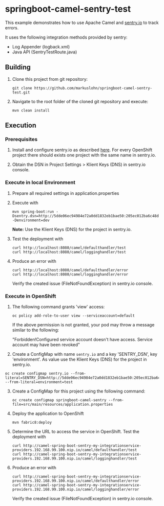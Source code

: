 # springboot-camel-sentry-test

This example demonstrates how to use Apache Camel and [sentry.io](https://sentry.io/welcome/) to track errors.

It uses the following integration methods provided by sentry:
- Log Appender (logback.xml)
- Java API (SentryTestRoute.java)

## Building

1. Clone this project from git repository:

   ```
   git clone https://github.com/markuslohn/springboot-camel-sentry-test.git
   ```

2. Navigate to the root folder of the cloned git repository and execute:

   ```
   mvn clean install
   ```

## Execution

### Prerequisites

1. Install and configure sentry.io as described [here](https://github.com/getsentry/onpremise). For every OpenShift project there should exists one project with the same name in sentry.io.

2. Obtain the DSN in Project Settings > Klient Keys (DNS) in sentry.io console.

### Execute in local Environment

1. Prepare all required settings in application.properties

2. Execute with

   ```
   mvn spring-boot:run -Dsentry.dsn=http://5dde06ec94984e72a0dd1832eb1bae50:205ec012ba6c48db91ccbcf65a91cd3a@192.168.200.114:9000/5 -Denvironment=dev
   ```

   **Note:** Use the Klient Keys (DNS) for the project in sentry.io.

3. Test the deployment with

   ```
   curl http://localhost:8080/camel/defaulthandler/test
   curl http://localhost:8080/camel/logginghandler/test
   ```

4. Produce an error with

   ```
   curl http://localhost:8080/camel/defaulthandler/error
   curl http://localhost:8080/camel/logginghandler/error
   ```

   Verify the created issue (FileNotFoundException) in sentry.io console.


### Execute in OpenShift

1. The following command grants 'view' access:

   ```
   oc policy add-role-to-user view --serviceaccount=default
   ```

   If the above permission is not granted, your pod may throw a message similar to the following:

   "Forbidden!Configured service account doesn't have access. Service account may have been revoked"

2. Create a ConfigMap with name `sentry.io` and a key 'SENTRY_DSN', key 'environment'. As value use the Klient Keys (DNS) for the project in sentry.io.

  ```
  oc create configmap sentry.io --from-literal=SENTRY_DSN=http://5dde06ec94984e72a0dd1832eb1bae50:205ec012ba6c48db91ccbcf65a91cd3a@192.168.200.114:9000/5 --from-literal=environment=test
  ```

3. Create a ConfigMap for this project using the following command:

   ```
   oc create configmap springboot-camel-sentry --from-file=src/main/resources/application.properties
   ```

4. Deploy the application to OpenShift

   ```
   mvn fabric8:deploy
   ```

5. Determine the URL to access the service in OpenShift. Test the deployment with

   ```
   curl http://camel-spring-boot-sentry-my-integrationservice-providers.192.168.99.100.nip.io/camel/defaulthandler/test
   curl http://camel-spring-boot-sentry-my-integrationservice-providers.192.168.99.100.nip.io/camel/logginghandler/test
   ```

6. Produce an error with

   ```
   curl http://camel-spring-boot-sentry-my-integrationservice-providers.192.168.99.100.nip.io/camel/defaulthandler/error
   curl http://camel-spring-boot-sentry-my-integrationservice-providers.192.168.99.100.nip.io/camel/logginghandler/error
   ```

   Verify the created issue (FileNotFoundException) in sentry.io console.
